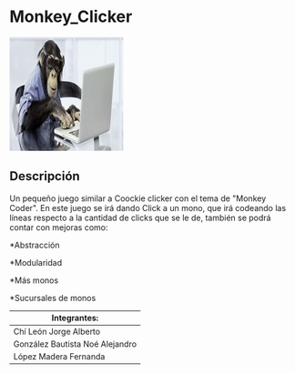 # Monkey_Clicker
![alt text](https://github.com/JorchCanelo/Monkey_Clicker/blob/master/Monkey_Clicker/src/recursos/monkeyCoder.jpg "Logo Title Text 1")

## Descripción

Un pequeño juego similar a Coockie clicker con el tema de "Monkey Coder". En este juego se irá dando Click a un mono, que irá codeando las líneas respecto a la cantidad de clicks que se le de, también se podrá contar con mejoras como: 

*Abstracción

*Modularidad

*Más monos

*Sucursales de monos


| Integrantes:                    | 
| -------------                   |
| Chí León Jorge Alberto          |
| González Bautista Noé Alejandro | 
| López Madera Fernanda           | 

